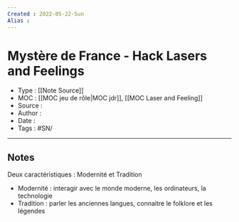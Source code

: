 ```yaml
---
Created : 2022-05-22-Sun
Alias :
---
```


# Mystère de France - Hack Lasers and Feelings

- Type : [[Note Source]]
- MOC : [[MOC jeu de rôle|MOC jdr]], [[MOC Laser and Feeling]]
- Source :
- Author :
- Date :
- Tags : #SN/
***

## Notes
Deux caractéristiques : Modernité et Tradition 
- Modernité : interagir avec le monde moderne, les ordinateurs, la technologie
- Tradition : parler les anciennes langues, connaitre le folklore et les légendes